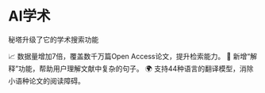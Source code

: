 # AI学术

秘塔升级了它的学术搜索功能

📈 数据量增加7倍，覆盖数千万篇Open Access论文，提升检索能力。
📝 新增“解释”功能，帮助用户理解文献中复杂的句子。
🌍 支持44种语言的翻译模型，消除小语种论文的阅读障碍。